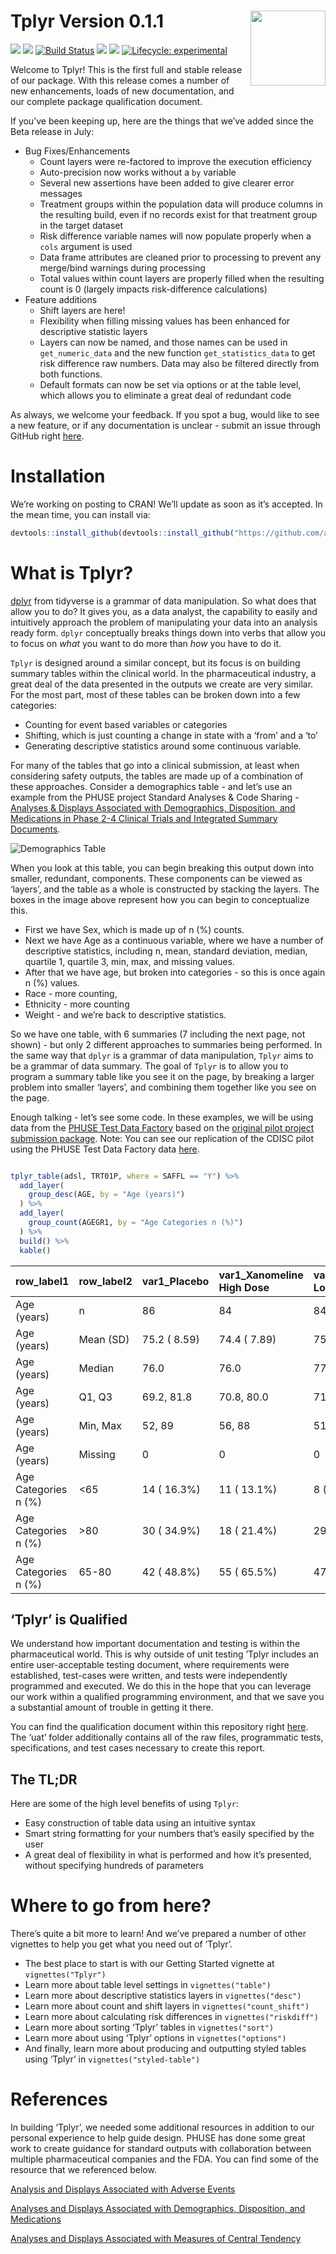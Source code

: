 <!-- README.md is generated from README.Rmd. Please edit that file -->

Tplyr Version 0.1.1 <img src="man/figures/logo.png" align="right" alt="" width="120" />
=======================================================================================

<!-- badges: start -->

[<img src="https://img.shields.io/badge/Slack-OSTCR-blue?style=flat&logo=slack">](https://ostinclinicalresearch.slack.com)
[<img src="https://img.shields.io/badge/Slack-RValidationHub-blue?style=flat&logo=slack">](https://RValidationHub.slack.com)
[![Build
Status](https://travis-ci.com/atorus-research/tplyr.svg?branch=master)](https://travis-ci.com/atorus-research/tplyr)
[<img src="https://img.shields.io/codecov/c/github/atorus-research/tplyr">](https://codecov.io/gh/atorus-research/tplyr)
[<img src="https://img.shields.io/github/license/atorus-research/tplyr">](https://github.com/atorus-research/Tplyr/blob/master/LICENSE)
[![Lifecycle:
experimental](https://img.shields.io/badge/lifecycle-experimental-orange.svg)](https://www.tidyverse.org/lifecycle/#experimental)

Welcome to Tplyr! This is the first full and stable release of our
package. With this release comes a number of new enhancements, loads of
new documentation, and our complete package qualification document.

If you’ve been keeping up, here are the things that we’ve added since
the Beta release in July:

-   Bug Fixes/Enhancements
    -   Count layers were re-factored to improve the execution
        efficiency
    -   Auto-precision now works without a `by` variable
    -   Several new assertions have been added to give clearer error
        messages
    -   Treatment groups within the population data will produce columns
        in the resulting build, even if no records exist for that
        treatment group in the target dataset
    -   Risk difference variable names will now populate properly when a
        `cols` argument is used
    -   Data frame attributes are cleaned prior to processing to prevent
        any merge/bind warnings during processing
    -   Total values within count layers are properly filled when the
        resulting count is 0 (largely impacts risk-difference
        calculations)
-   Feature additions
    -   Shift layers are here!
    -   Flexibility when filling missing values has been enhanced for
        descriptive statistic layers
    -   Layers can now be named, and those names can be used in
        `get_numeric_data` and the new function `get_statistics_data` to
        get risk difference raw numbers. Data may also be filtered
        directly from both functions.
    -   Default formats can now be set via options or at the table
        level, which allows you to eliminate a great deal of redundant
        code

As always, we welcome your feedback. If you spot a bug, would like to
see a new feature, or if any documentation is unclear - submit an issue
through GitHub right
[here](https://github.com/atorus-research/Tplyr/issues).

Installation
============

We’re working on posting to CRAN! We’ll update as soon as it’s accepted.
In the mean time, you can install via:

``` r
devtools::install_github(devtools::install_github("https://github.com/atorus-research/Tplyr.git")
```

What is Tplyr?
==============

[dplyr](https://dplyr.tidyverse.org/) from tidyverse is a grammar of
data manipulation. So what does that allow you to do? It gives you, as a
data analyst, the capability to easily and intuitively approach the
problem of manipulating your data into an analysis ready form. `dplyr`
conceptually breaks things down into verbs that allow you to focus on
*what* you want to do more than *how* you have to do it.

`Tplyr` is designed around a similar concept, but its focus is on
building summary tables within the clinical world. In the pharmaceutical
industry, a great deal of the data presented in the outputs we create
are very similar. For the most part, most of these tables can be broken
down into a few categories:

-   Counting for event based variables or categories
-   Shifting, which is just counting a change in state with a ‘from’ and
    a ‘to’
-   Generating descriptive statistics around some continuous variable.

For many of the tables that go into a clinical submission, at least when
considering safety outputs, the tables are made up of a combination of
these approaches. Consider a demographics table - and let’s use an
example from the PHUSE project Standard Analyses & Code Sharing -
[Analyses & Displays Associated with Demographics, Disposition, and
Medications in Phase 2-4 Clinical Trials and Integrated Summary
Documents](https://www.phusewiki.org/docs/WorkingGroups/New%20Template%20Deliverables/Standard%20Analyses%20&%20Code%20Sharing/Analyses%20and%20Displays%20Associated%20with%20Demographics,%20Disposition%20&%20Medications.pdf).

![Demographics Table](./vignettes/demo_table.png)

When you look at this table, you can begin breaking this output down
into smaller, redundant, components. These components can be viewed as
‘layers’, and the table as a whole is constructed by stacking the
layers. The boxes in the image above represent how you can begin to
conceptualize this.

-   First we have Sex, which is made up of n (%) counts.
-   Next we have Age as a continuous variable, where we have a number of
    descriptive statistics, including n, mean, standard deviation,
    median, quartile 1, quartile 3, min, max, and missing values.
-   After that we have age, but broken into categories - so this is once
    again n (%) values.
-   Race - more counting,
-   Ethnicity - more counting
-   Weight - and we’re back to descriptive statistics.

So we have one table, with 6 summaries (7 including the next page, not
shown) - but only 2 different approaches to summaries being performed.
In the same way that `dplyr` is a grammar of data manipulation, `Tplyr`
aims to be a grammar of data summary. The goal of `Tplyr` is to allow
you to program a summary table like you see it on the page, by breaking
a larger problem into smaller ‘layers’, and combining them together like
you see on the page.

Enough talking - let’s see some code. In these examples, we will be
using data from the [PHUSE Test Data
Factory](https://www.phusewiki.org/wiki/index.php?title=WG5_Project_09)
based on the [original pilot project submission
package](https://github.com/atorus-research/CDISC_pilot_replication).
Note: You can see our replication of the CDISC pilot using the PHUSE
Test Data Factory data
[here](https://github.com/atorus-research/CDISC_pilot_replication).

``` r

tplyr_table(adsl, TRT01P, where = SAFFL == "Y") %>% 
  add_layer(
    group_desc(AGE, by = "Age (years)")
  ) %>% 
  add_layer(
    group_count(AGEGR1, by = "Age Categories n (%)")
  ) %>% 
  build() %>% 
  kable()
```

| row\_label1          | row\_label2 | var1\_Placebo | var1\_Xanomeline High Dose | var1\_Xanomeline Low Dose |  ord\_layer\_index|  ord\_layer\_1|  ord\_layer\_2|
|:---------------------|:------------|:--------------|:---------------------------|:--------------------------|------------------:|--------------:|--------------:|
| Age (years)          | n           | 86            | 84                         | 84                        |                  1|              1|              1|
| Age (years)          | Mean (SD)   | 75.2 ( 8.59)  | 74.4 ( 7.89)               | 75.7 ( 8.29)              |                  1|              1|              2|
| Age (years)          | Median      | 76.0          | 76.0                       | 77.5                      |                  1|              1|              3|
| Age (years)          | Q1, Q3      | 69.2, 81.8    | 70.8, 80.0                 | 71.0, 82.0                |                  1|              1|              4|
| Age (years)          | Min, Max    | 52, 89        | 56, 88                     | 51, 88                    |                  1|              1|              5|
| Age (years)          | Missing     | 0             | 0                          | 0                         |                  1|              1|              6|
| Age Categories n (%) | \<65        | 14 ( 16.3%)   | 11 ( 13.1%)                | 8 ( 9.5%)                 |                  2|              1|              1|
| Age Categories n (%) | \>80        | 30 ( 34.9%)   | 18 ( 21.4%)                | 29 ( 34.5%)               |                  2|              1|              2|
| Age Categories n (%) | 65-80       | 42 ( 48.8%)   | 55 ( 65.5%)                | 47 ( 56.0%)               |                  2|              1|              3|

‘Tplyr’ is Qualified
--------------------

We understand how important documentation and testing is within the
pharmaceutical world. This is why outside of unit testing ’Tplyr
includes an entire user-acceptable testing document, where requirements
were established, test-cases were written, and tests were independently
programmed and executed. We do this in the hope that you can leverage
our work within a qualified programming environment, and that we save
you a substantial amount of trouble in getting it there.

You can find the qualification document within this repository right
[here](https://github.com/atorus-research/Tplyr/blob/master/uat/references/output/uat.pdf).
The ‘uat’ folder additionally contains all of the raw files,
programmatic tests, specifications, and test cases necessary to create
this report.

The TL;DR
---------

Here are some of the high level benefits of using `Tplyr`:

-   Easy construction of table data using an intuitive syntax
-   Smart string formatting for your numbers that’s easily specified by
    the user
-   A great deal of flexibility in what is performed and how it’s
    presented, without specifying hundreds of parameters

Where to go from here?
======================

There’s quite a bit more to learn! And we’ve prepared a number of other
vignettes to help you get what you need out of ‘Tplyr’.

-   The best place to start is with our Getting Started vignette at
    `vignettes("Tplyr")`
-   Learn more about table level settings in `vignettes("table")`
-   Learn more about descriptive statistics layers in
    `vignettes("desc")`
-   Learn more about count and shift layers in
    `vignettes("count_shift")`
-   Learn more about calculating risk differences in
    `vignettes("riskdiff")`
-   Learn more about sorting ‘Tplyr’ tables in `vignettes("sort")`
-   Learn more about using ‘Tplyr’ options in `vignettes("options")`
-   And finally, learn more about producing and outputting styled tables
    using ‘Tplyr’ in `vignettes("styled-table")`

References
==========

In building ‘Tplyr’, we needed some additional resources in addition to
our personal experience to help guide design. PHUSE has done some great
work to create guidance for standard outputs with collaboration between
multiple pharmaceutical companies and the FDA. You can find some of the
resource that we referenced below.

[Analysis and Displays Associated with Adverse
Events](http://www.phusewiki.org/wiki/images/b/bf/Cs-whitepaper-adverseevents-v10-4442.pdf)

[Analyses and Displays Associated with Demographics, Disposition, and
Medications](https://www.phuse.eu/documents//working-groups/deliverables/analyses-displays-associated-with-demographics-disposition-medications-in-phase-2-4-clinical-trials-version-20-02-mar-18-11808.pdf)

[Analyses and Displays Associated with Measures of Central
Tendency](http://www.phusewiki.org/wiki/images/4/48/CSS_WhitePaper_CentralTendency_v1.0.pdf)
